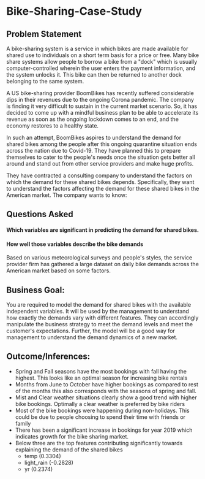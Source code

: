 # Bike-Sharing-Case-Study

## Problem Statement
A bike-sharing system is a service in which bikes are made available for shared use to individuals on a short term basis for a price or free. Many bike share systems allow people to borrow a bike from a "dock" which is usually computer-controlled wherein the user enters the payment information, and the system unlocks it. This bike can then be returned to another dock belonging to the same system.

A US bike-sharing provider BoomBikes has recently suffered considerable dips in their revenues due to the ongoing Corona pandemic. The company is finding it very difficult to sustain in the current market scenario. So, it has decided to come up with a mindful business plan to be able to accelerate its revenue as soon as the ongoing lockdown comes to an end, and the economy restores to a healthy state. 

In such an attempt, BoomBikes aspires to understand the demand for shared bikes among the people after this ongoing quarantine situation ends across the nation due to Covid-19. They have planned this to prepare themselves to cater to the people's needs once the situation gets better all around and stand out from other service providers and make huge profits.

They have contracted a consulting company to understand the factors on which the demand for these shared bikes depends. Specifically, they want to understand the factors affecting the demand for these shared bikes in the American market. The company wants to know:

## Questions Asked
#### Which variables are significant in predicting the demand for shared bikes.
#### How well those variables describe the bike demands

Based on various meteorological surveys and people's styles, the service provider firm has gathered a large dataset on daily bike demands across the American market based on some factors. 


## Business Goal:
You are required to model the demand for shared bikes with the available independent variables. It will be used by the management to understand how exactly the demands vary with different features. They can accordingly manipulate the business strategy to meet the demand levels and meet the customer's expectations. Further, the model will be a good way for management to understand the demand dynamics of a new market. 


## Outcome/Inferences:

- Spring and Fall seasons have the most bookings with fall having the highest. This looks like an optimal season for increasing bike rentals 
- Months from June to October have higher bookings as compared to rest of the months this also corresponds with the seasons of spring and fall. 
- Mist and Clear weather situations clearly show a good trend with higher bike bookings. Optimally a clear weather is preferred by bike riders 
- Most of the bike bookings were happening during non-holidays. This could be due to people choosing to spend their time with friends or family 
- There has been a significant increase in bookings for year 2019 which indicates growth for the bike sharing market.
- Below three are the top features contributing significantly towards explaining the demand of the shared bikes
  - temp (0.3304)
  - light_rain (-0.2828)
  - yr (0.2374)
